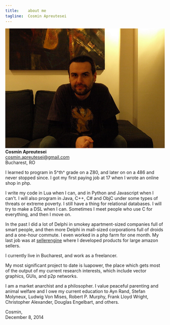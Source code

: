```yaml
---
title:    about me
tagline:  Cosmin Apreutesei
---
```


![](cosmin.jpg)
<br>
<b>Cosmin Apreutesei</b>
<br>
<a href="mailto:cosmin.apreutesei@gmail.com">cosmin.apreutesei@gmail.com</a>
<br>
Bucharest, RO

I learned to program in 5^th^ grade on a Z80, and later on on a 486 and
never stopped since. I got my first paying job at 17 when I wrote an online
shop in php.

I write my code in Lua when I can, and in Python and Javascript when I can't.
I will also program in Java, C++, C# and ObjC under some types of threats
or extreme poverty. I still have a thing for relational databases. I will try
to make a DSL when I can. Sometimes I meet people who use C for everything,
and then I move on.

In the past I did a lot of Delphi in smokey apartment-sized companies full
of smart people, and then more Delphi in mall-sized corporations full of
droids and a one-hour commute. I even worked in a php farm for one month.
My last job was at [sellerengine](http://sellerengine.com/) where I developed
products for large amazon sellers.

I currently live in Bucharest, and work as a freelancer.

My most significant project to date is luapower, the place which gets most of
the output of my current research interests, which include vector graphics,
GUIs, and p2p networks.

I am a market anarchist and a philosopher. I value peaceful parenting and
animal welfare and I owe my current education to Ayn Rand, Stefan Molyneux,
Ludwig Von Mises, Robert P. Murphy, Frank Lloyd Wright, Christopher Alexander,
Douglas Engelbart, and others.


Cosmin,\
December 8, 2014
